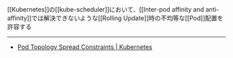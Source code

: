 [[Kubernetes]]の[[kube-scheduler]]において、[[Inter-pod affinity and anti-affinity]]では解決できないような[[Rolling Update]]時の不均等な[[Pod]]配置を許容する

---

- [Pod Topology Spread Constraints | Kubernetes](https://kubernetes.io/docs/concepts/scheduling-eviction/topology-spread-constraints/)